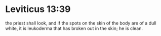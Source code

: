 # Leviticus 13:39

the priest shall look, and if the spots on the skin of the body are of a dull white, it is leukoderma that has broken out in the skin; he is clean.
